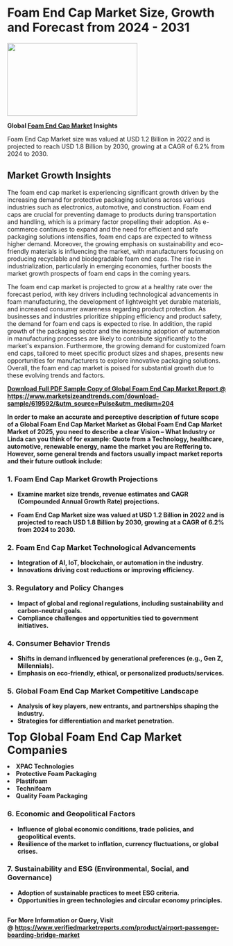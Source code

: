 <H1>Foam End Cap Market Size, Growth and Forecast from 2024 - 2031</H1><img class="aligncenter size-medium wp-image-584254" src="https://thirdeyenews.in/wp-content/uploads/2024/09/Global-Market-Research-300x168.jpeg" alt="" width="300" height="168" /><p><strong>Global&nbsp;<a href="https://www.marketsizeandtrends.com/download-sample/619592/&amp;utm_source=Pulse&amp;utm_medium=204">Foam End Cap Market</a> Insights</strong></p><p>Foam End Cap Market size was valued at USD 1.2 Billion in 2022 and is projected to reach USD 1.8 Billion by 2030, growing at a CAGR of 6.2% from 2024 to 2030.</p><p><h2>Market Growth Insights</h2> <p>The foam end cap market is experiencing significant growth driven by the increasing demand for protective packaging solutions across various industries such as electronics, automotive, and construction. Foam end caps are crucial for preventing damage to products during transportation and handling, which is a primary factor propelling their adoption. As e-commerce continues to expand and the need for efficient and safe packaging solutions intensifies, foam end caps are expected to witness higher demand. Moreover, the growing emphasis on sustainability and eco-friendly materials is influencing the market, with manufacturers focusing on producing recyclable and biodegradable foam end caps. The rise in industrialization, particularly in emerging economies, further boosts the market growth prospects of foam end caps in the coming years.</p> <p><strong><a href="#"></a></strong></p> <p>The foam end cap market is projected to grow at a healthy rate over the forecast period, with key drivers including technological advancements in foam manufacturing, the development of lightweight yet durable materials, and increased consumer awareness regarding product protection. As businesses and industries prioritize shipping efficiency and product safety, the demand for foam end caps is expected to rise. In addition, the rapid growth of the packaging sector and the increasing adoption of automation in manufacturing processes are likely to contribute significantly to the market's expansion. Furthermore, the growing demand for customized foam end caps, tailored to meet specific product sizes and shapes, presents new opportunities for manufacturers to explore innovative packaging solutions. Overall, the foam end cap market is poised for substantial growth due to these evolving trends and factors.</p> <p><strong><a href="#"></p><p><span class=""><strong>Download Full PDF Sample Copy of Global Foam End Cap Market Report</strong> @ <a href="https://www.marketsizeandtrends.com/download-sample/619592/&amp;utm_source=Pulse&amp;utm_medium=204" target="_blank">https://www.marketsizeandtrends.com/download-sample/619592/&amp;utm_source=Pulse&amp;utm_medium=204</a></span></p><p>In order to make an accurate and perceptive description of future scope of a Global&nbsp;Foam End Cap Market Market as Global&nbsp;Foam End Cap Market Market of 2025, you need to describe a clear Vision &ndash; What Industry or Linda can you think of for example: Quote from a Technology, healthcare, automotive, renewable energy, name the market you are Reffering to. However, some general trends and factors usually impact market reports and their future outlook include:</p><h3>1.&nbsp;<strong>Foam End Cap Market Growth Projections</strong></h3><ul><li>Examine market size trends, revenue estimates and CAGR (Compounded Annual Growth Rate) projections.</li><li><p>Foam End Cap Market size was valued at USD 1.2 Billion in 2022 and is projected to reach USD 1.8 Billion by 2030, growing at a CAGR of 6.2% from 2024 to 2030.</p></li></ul><h3>2.&nbsp;<strong>Foam End Cap Market Technological Advancements</strong></h3><ul><li>Integration of AI, IoT, blockchain, or automation in the industry.</li><li>Innovations driving cost reductions or improving efficiency.</li></ul><h3>3.&nbsp;<strong>Regulatory and Policy Changes</strong></h3><ul><li>Impact of global and regional regulations, including sustainability and carbon-neutral goals.</li><li>Compliance challenges and opportunities tied to government initiatives.</li></ul><h3>4.&nbsp;<strong>Consumer Behavior Trends</strong></h3><ul><li>Shifts in demand influenced by generational preferences (e.g., Gen Z, Millennials).</li><li>Emphasis on eco-friendly, ethical, or personalized products/services.</li></ul><h3>5.&nbsp;<strong>Global Foam End Cap Market Competitive Landscape</strong></h3><ul><li>Analysis of key players, new entrants, and partnerships shaping the industry.</li><li>Strategies for differentiation and market penetration.</li></ul><p data-pm-slice="1 1 []"><span style="color: inherit; font-family: inherit; font-size: 25px;">Top Global Foam End Cap Market Companies</span></p><div class="" data-test-id=""><p><li>XPAC Technologies</li><li> Protective Foam Packaging</li><li> Plastifoam</li><li> Technifoam</li><li> Quality Foam Packaging</li></p></div><h3>6.&nbsp;<strong>Economic and Geopolitical Factors</strong></h3><ul><li>Influence of global economic conditions, trade policies, and geopolitical events.</li><li>Resilience of the market to inflation, currency fluctuations, or global crises.</li></ul><h3>7.&nbsp;<strong>Sustainability and ESG (Environmental, Social, and Governance)</strong></h3><ul><li>Adoption of sustainable practices to meet ESG criteria.</li><li>Opportunities in green technologies and circular economy principles.</li></ul><h2><strong style="font-size: 14px;">For More Information or Query, Visit @&nbsp;</strong><a style="background-color: #ffffff; font-size: 14px;" href="https://www.marketsizeandtrends.com/report/foam-end-cap-market/" target="_blank">https://www.verifiedmarketreports.com/product/airport-passenger-boarding-bridge-market</a></h2>

